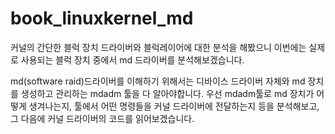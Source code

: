 # book_linuxkernel_md

커널의 간단한 블럭 장치 드라이버와 블럭레이어에 대한 분석을 해봤으니 이번에는 실제로 사용되는 블럭 장치 중에서 md 드라이버를 분석해보겠습니다.

md(software raid)드라이버를 이해하기 위해서는 디바이스 드라이버 자체와 md 장치를 생성하고 관리하는 mdadm 툴을 다 알아야합니다.
우선 mdadm툴로 md 장치가 어떻게 생겨나는지, 툴에서 어떤 명령들을 커널 드라이버에 전달하는지 등을 분석해보고,
그 다음에 커널 드라이버의 코드를 읽어보겠습니다.






